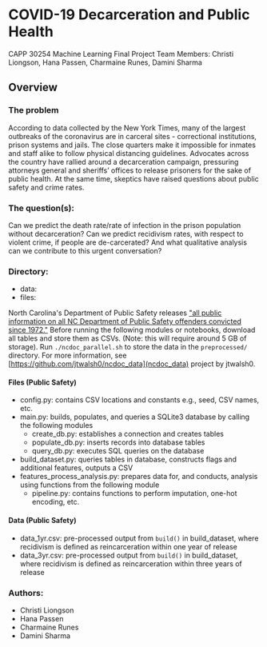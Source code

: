 # COVID-19 Decarceration and Public Health
CAPP 30254 Machine Learning Final Project
Team Members: Christi Liongson, Hana Passen, Charmaine Runes, Damini Sharma
## Overview
### The problem
According to data collected by the New York Times, many of the largest outbreaks of the coronavirus are in carceral sites - correctional institutions, prison systems and jails. The close quarters make it impossible for inmates and staff alike to follow physical distancing guidelines. Advocates across the country have rallied around a decarceration campaign, pressuring attorneys general and sheriffs’ offices to release prisoners for the sake of public health. At the same time, skeptics have raised questions about public safety and crime rates.
### The question(s):
Can we predict the death rate/rate of infection in the prison population without decarceration? Can we predict recidivism rates, with respect to violent crime, if people are de-carcerated? And what qualitative analysis can we contribute to this urgent conversation?
### Directory:
  - data:
  - files:

North Carolina's Department of Public Safety releases ["all public information on all NC Department of Public Safety offenders convicted since 1972."](http://webapps6.doc.state.nc.us/opi/downloads.do?method=view) Before running the following modules or notebooks, download all tables and store them as CSVs. (Note: this will
require around 5 GB of storage). Run ```./ncdoc_parallel.sh``` to store the data in the ```preprocessed/``` directory. For more information, see [https://github.com/jtwalsh0/ncdoc_data](ncdoc_data) project by jtwalsh0.

#### Files (Public Safety)
  - config.py: contains CSV locations and constants e.g., seed, CSV names, etc.
  - main.py: builds, populates, and queries a SQLite3 database by calling
             the following modules
    - create_db.py: establishes a connection and creates tables
    - populate_db.py: inserts records into database tables
    - query_db.py: executes SQL queries on the database
  - build_dataset.py: queries tables in database, constructs flags and additional
                      features, outputs a CSV
  - features_process_analysis.py: prepares data for, and conducts, analysis using
                                  functions from the following module
    - pipeline.py: contains functions to perform imputation, one-hot encoding, etc.
#### Data (Public Safety)
  - data_1yr.csv: pre-processed output from ```build()``` in build_dataset, where
                  recidivism is defined as reincarceration within one year of
                  release
  - data_3yr.csv: pre-processed output from ```build()``` in build_dataset, where
                  recidivism is defined as reincarceration within three years of
                  release

### Authors:
- Christi Liongson
- Hana Passen
- Charmaine Runes
- Damini Sharma
